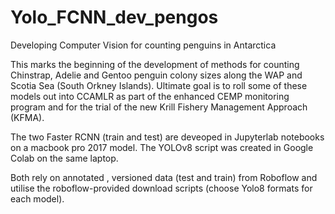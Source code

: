 # Yolo_FCNN_dev_pengos
Developing Computer Vision for counting penguins in Antarctica

This marks the beginning of the development of methods for counting Chinstrap, Adelie and Gentoo penguin colony sizes along the WAP and Scotia Sea (South Orkney Islands). Ultimate goal is to roll some of these models out into CCAMLR as part of the enhanced CEMP monitoring program and for the trial of the new Krill Fishery Management Approach (KFMA). 

The two Faster RCNN (train and test) are deveoped in Jupyterlab notebooks on a macbook pro 2017 model.  The YOLOv8 script was created in Google Colab on the same laptop. 

Both rely on annotated , versioned data (test and train) from Roboflow and utilise the roboflow-provided download scripts (choose Yolo8 formats for each model).
